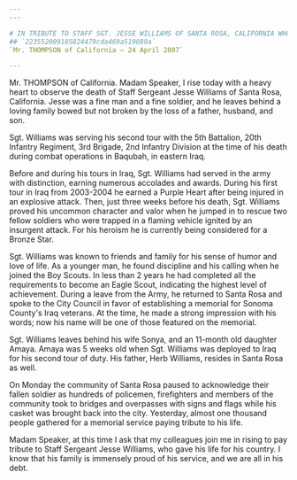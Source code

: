 ```yaml
---
---

# IN TRIBUTE TO STAFF SGT. JESSE WILLIAMS OF SANTA ROSA, CALIFORNIA WHO  WAS KILLED IN IRAQ
## `223552009185824479cda469a519089a`
`Mr. THOMPSON of California — 24 April 2007`

---
```



Mr. THOMPSON of California. Madam Speaker, I rise today with a heavy 
heart to observe the death of Staff Sergeant Jesse Williams of Santa 
Rosa, California. Jesse was a fine man and a fine soldier, and he 
leaves behind a loving family bowed but not broken by the loss of a 
father, husband, and son.

Sgt. Williams was serving his second tour with the 5th Battalion, 
20th Infantry Regiment, 3rd Brigade, 2nd Infantry Division at the time 
of his death during combat operations in Baqubah, in eastern Iraq.

Before and during his tours in Iraq, Sgt. Williams had served in the 
army with distinction, earning numerous accolades and awards. During 
his first tour in Iraq from 2003-2004 he earned a Purple Heart after 
being injured in an explosive attack. Then, just three weeks before his 
death, Sgt. Williams proved his uncommon character and valor when he 
jumped in to rescue two fellow soldiers who were trapped in a flaming 
vehicle ignited by an insurgent attack. For his heroism he is currently 
being considered for a Bronze Star.

Sgt. Williams was known to friends and family for his sense of humor 
and love of life. As a younger man, he found discipline and his calling 
when he joined the Boy Scouts. In less than 2 years he had completed 
all the requirements to become an Eagle Scout, indicating the highest 
level of achievement. During a leave from the Army, he returned to 
Santa Rosa and spoke to the City Council in favor of establishing a 
memorial for Sonoma County's Iraq veterans. At the time, he made a 
strong impression with his words; now his name will be one of those 
featured on the memorial.

Sgt. Williams leaves behind his wife Sonya, and an 11-month old 
daughter Amaya. Amaya was 5 weeks old when Sgt. Williams was deployed 
to Iraq for his second tour of duty. His father, Herb Williams, resides 
in Santa Rosa as well.

On Monday the community of Santa Rosa paused to acknowledge their 
fallen soldier as hundreds of policemen, firefighters and members of 
the community took to bridges and overpasses with signs and flags while 
his casket was brought back into the city. Yesterday, almost one 
thousand people gathered for a memorial service paying tribute to his 
life.

Madam Speaker, at this time I ask that my colleagues join me in 
rising to pay tribute to Staff Sergeant Jesse Williams, who gave his 
life for his country. I know that his family is immensely proud of his 
service, and we are all in his debt.
